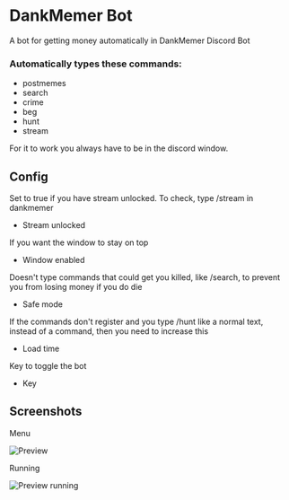 # DankMemer Bot
A bot for getting money automatically in DankMemer Discord Bot


### Automatically types these commands:
- postmemes
- search
- crime
- beg
- hunt
- stream

For it to work you always have to be in the discord window.

## Config

Set to true if you have stream unlocked. To check, type /stream in dankmemer

- Stream unlocked

If you want the window to stay on top

- Window enabled

Doesn't type commands that could get you killed, like /search, to prevent you from losing money if you do die

- Safe mode

If the commands don't register and you type /hunt like a normal text, instead of a command, then you need to increase this

- Load time

Key to toggle the bot

- Key


## Screenshots

Menu


![Preview](https://github.com/user-attachments/assets/77102d0e-31e0-4d1f-90c0-ece46c562026)


Running


![Preview running](https://github.com/user-attachments/assets/c5b75729-ac26-44bd-93b4-19901cb8c64d)
